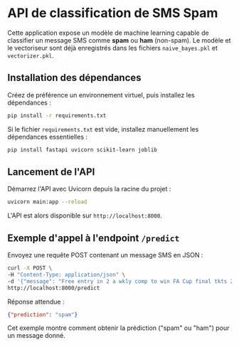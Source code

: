 
# API de classification de SMS Spam

Cette application expose un modèle de machine learning capable de classifier un message SMS comme **spam** ou **ham** (non-spam). Le modèle et le vectoriseur sont déjà enregistrés dans les fichiers `naive_bayes.pkl` et `vectorizer.pkl`.

## Installation des dépendances

Créez de préférence un environnement virtuel, puis installez les dépendances :

```bash
pip install -r requirements.txt
```

Si le fichier `requirements.txt` est vide, installez manuellement les dépendances essentielles :

```bash
pip install fastapi uvicorn scikit-learn joblib
```

## Lancement de l'API

Démarrez l'API avec Uvicorn depuis la racine du projet :

```bash
uvicorn main:app --reload
```

L'API est alors disponible sur `http://localhost:8000`.

## Exemple d'appel à l'endpoint `/predict`

Envoyez une requête POST contenant un message SMS en JSON :

```bash
curl -X POST \
-H "Content-Type: application/json" \
-d '{"message": "Free entry in 2 a wkly comp to win FA Cup final tkts 21st May"}' \
http://localhost:8000/predict
```

Réponse attendue :

```json
{"prediction": "spam"}
```

Cet exemple montre comment obtenir la prédiction ("spam" ou "ham") pour un message donné.
